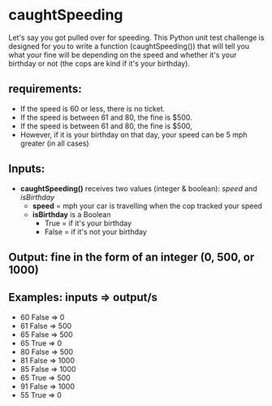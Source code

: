 # caughtSpeeding
Let's say you got pulled over for speeding. This Python unit test challenge is designed for you to write a function (caughtSpeeding()) that will tell you what your fine will be depending on the speed and whether it's your birthday or not (the cops are kind if it's your birthday).


**requirements:**
----------
* If the speed is 60 or less, there is no ticket.
* If the speed is between 61 and 80, the fine is $500.
* If the speed is between 61 and 80, the fine is $500,
* However, if it is your birthday on that day, your speed can be 5 mph greater (in all cases)

**Inputs:**
----------
* **caughtSpeeding()** receives two values (integer & boolean): *speed* and *isBirthday*
  * **speed** = mph your car is travelling when the cop tracked your speed
  * **isBirthday** is a Boolean
    * True = if it's your birthday
    * False = if it's not your birthday

**Output:** fine in the form of an integer (0, 500, or 1000)
------------

**Examples:**
inputs => output/s
--------------------------------
* 60 False => 0
* 61 False => 500
* 65 False => 500
* 65 True => 0
* 80 False => 500
* 81 False => 1000
* 85 False => 1000
* 65 True => 500
* 91 False => 1000
* 55 True => 0
